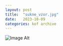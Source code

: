 ```yaml
---
layout:	post
title:	"sukne_vzor.jpg"
date:	2023-10-09
categories:	kof archive
---
```


![Image Alt](https://k0f.github.io/assets/sukne_vzor.jpg)